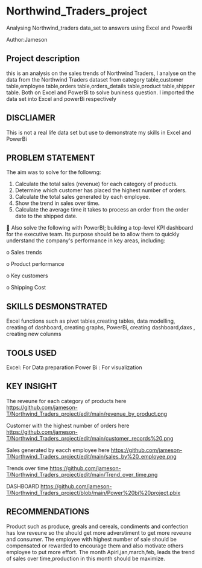 # Northwind_Traders_project
Analysing Northwind_traders data_set to answers using Excel and PowerBi

Author:Jameson 

## Project description
this is an analysis on the sales trends of Northwind Traders, I analyse on the data from the Northwind Traders dataset
from category table,customer table,employee table,orders table,orders_details table,product table,shipper table.
Both on Excel and PowerBi to solve buniness question. I imported the data set into Excel and powerBi respectively 

## DISCLIAMER 
This is not a real life data set but use to demonstrate my skills in Excel and PowerBi 

## PROBLEM STATEMENT 
The aim was to solve for the followng:

1. Calculate the total sales (revenue) for each category of products.
2. Determine which customer has placed the highest number of orders.
3. Calculate the total sales generated by each employee.
4. Show the trend in sales over time.
5. Calculate the average time it takes to process an order from the order date to the
shipped date.


 Also solve the following with PowerBI; building a top-level KPI dashboard for the executive 
team. Its purpose should be to allow them to quickly understand the company's performance in 
key areas, including:

o Sales trends

o Product performance

o Key customers

o Shipping Cost

## SKILLS DESMONSTRATED
Excel functions such as pivot tables,creating tables, data modelling, creating of dashboard, creating graphs, PowerBi, creating dashboard,daxs , creating new colunms

## TOOLS USED
Excel: For Data preparation 
Power Bi : For visualization 

## KEY INSIGHT
The reveune for each category of products here
https://github.com/jameson-T/Northwind_Traders_project/edit/main/revenue_by_product.png

Customer with the highest number of orders here
https://github.com/jameson-T/Northwind_Traders_project/edit/main/customer_records%20.png

Sales generated by eacch employee here 
https://github.com/jameson-T/Northwind_Traders_project/edit/main/sales_by%20_employee.png

Trends over time 
https://github.com/jameson-T/Northwind_Traders_project/edit/main/Trend_over_time.png

DASHBOARD
https://github.com/jameson-T/Northwind_Traders_project/blob/main/Power%20bi%20project.pbix

## RECOMMENDATIONS
Product such as produce, greals and cereals, condiments and confection has low reveune so the should get more adverstiment to get more reveune and consumer.
The employee with highest number of sale should be compensated or rewarded to encourage them and also motivate others employee to put more effort.
The month Apirl,jan,march,feb, leads the trend of sales over time,production in this month should be maximize.








